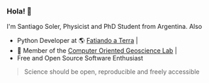 ### Hola! 👋

I'm Santiago Soler, Physicist and PhD Student from Argentina.
Also

- Python Developer at 🌎 [Fatiando a Terra](https://www.fatiando.org) |
- 🤖 Member of the [Computer Oriented Geoscience Lab](https://www.compgeolab.org) |
- Free and Open Source Software Enthusiast

> Science should be open, reproducible and freely accessible
